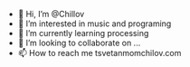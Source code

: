 - 👋 Hi, I’m @Chillov
- 👀 I’m interested in music and programing
- 🌱 I’m currently learning processing
- 💞️ I’m looking to collaborate on ...
- 📫 How to reach me tsvetanmomchilov.com

<!---
Chillov/Chillov is a ✨ special ✨ repository because its `README.md` (this file) appears on your GitHub profile.
You can click the Preview link to take a look at your changes.
--->
